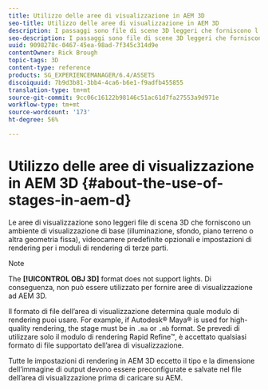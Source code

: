 ```yaml
---
title: Utilizzo delle aree di visualizzazione in AEM 3D
seo-title: Utilizzo delle aree di visualizzazione in AEM 3D
description: I passaggi sono file di scene 3D leggeri che forniscono l'ambiente di visualizzazione di base.
seo-description: I passaggi sono file di scene 3D leggeri che forniscono l'ambiente di visualizzazione di base.
uuid: 9098278c-0467-45ea-98ad-7f345c314d9e
contentOwner: Rick Brough
topic-tags: 3D
content-type: reference
products: SG_EXPERIENCEMANAGER/6.4/ASSETS
discoiquuid: 7b9d3b81-3bb4-4ca6-b6e1-f9adfb455855
translation-type: tm+mt
source-git-commit: 9cc06c16122b98146c51ac61d7fa27553a9d971e
workflow-type: tm+mt
source-wordcount: '173'
ht-degree: 56%

---
```



# Utilizzo delle aree di visualizzazione in AEM 3D {#about-the-use-of-stages-in-aem-d}

Le aree di visualizzazione sono leggeri file di scena 3D che forniscono un ambiente di visualizzazione di base (illuminazione, sfondo, piano terreno o altra geometria fissa), videocamere predefinite opzionali e impostazioni di rendering per i moduli di rendering di terze parti.

>[!NOTE]
>
>The **[!UICONTROL OBJ 3D]** format does not support lights. Di conseguenza, non può essere utilizzato per fornire aree di visualizzazione ad AEM 3D.

Il formato di file dell’area di visualizzazione determina quale modulo di rendering puoi usare. For example, if Autodesk® Maya® is used for high-quality rendering, the stage must be in `.ma` or `.mb` format. Se prevedi di utilizzare solo il modulo di rendering Rapid Refine™, è accettato qualsiasi formato di file supportato dell’area di visualizzazione.

Tutte le impostazioni di rendering in AEM 3D eccetto il tipo e la dimensione dell’immagine di output devono essere preconfigurate e salvate nel file dell’area di visualizzazione prima di caricare su AEM.